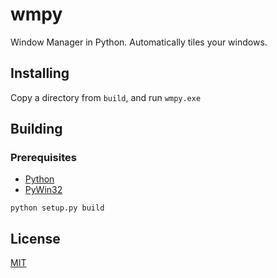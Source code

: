 # wmpy

Window Manager in Python. Automatically tiles your windows.

## Installing

Copy a directory from `build`, and run `wmpy.exe`

## Building

### Prerequisites

- [Python](https://www.python.org/)
- [PyWin32](https://sourceforge.net/projects/pywin32/files/)

```
python setup.py build
```

## License

[MIT](LICENSE)
